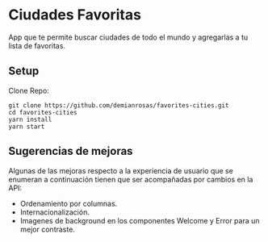 # Ciudades Favoritas

App que te permite buscar ciudades de todo el mundo y agregarlas a tu lista de favoritas.

## Setup

Clone Repo:

```
git clone https://github.com/demianrosas/favorites-cities.git
cd favorites-cities
yarn install
yarn start
```

## Sugerencias de mejoras

Algunas de las mejoras respecto a la experiencia de usuario que se enumeran a continuación tienen que ser acompañadas por cambios en la API:
- Ordenamiento por columnas.
- Internacionalización.
- Imagenes de background en los componentes Welcome y Error para un mejor contraste.
